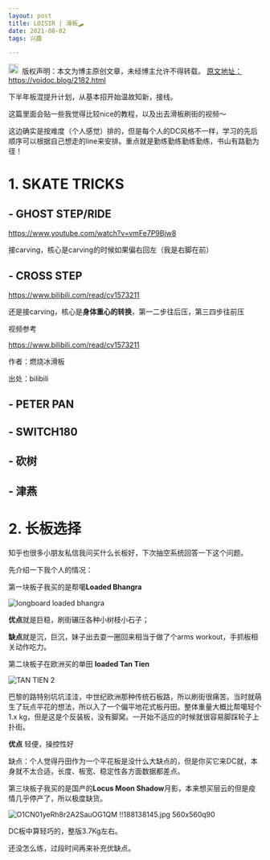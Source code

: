 ```yaml
---
layout: post
title: LOISIR | 滑板🛹
date: 2021-08-02
tags: 兴趣

---
```


<img src="/images/copyright.ico" alt="copyright" style="display:inline;margin-bottom: -5px;" width="20" height="20"> 版权声明：本文为博主原创文章，未经博主允许不得转载。
<a target="_blank" href="https://voidoc.blog/2171.html">原文地址：https://voidoc.blog/2182.html </a>



下半年板混提升计划，从基本招开始温故知新，接线。

这篇里面会贴一些我觉得比较nice的教程，以及出去滑板刷街的视频～

这边确实是按难度（个人感觉）排的，但是每个人的DC风格不一样，学习的先后顺序可以根据自己想走的line来安排。重点就是勤练勤练勤练勤练，书山有路勤为径！


# 1. SKATE TRICKS

## - GHOST STEP/RIDE

https://www.youtube.com/watch?v=vmFe7P9Bjw8

接carving，核心是carving的时候如果偏右回左（我是右脚在前）

## - CROSS STEP

https://www.bilibili.com/read/cv1573211

还是接carving，核心是**身体重心的转换**，第一二步往后压，第三四步往前压 

视频参考

https://www.bilibili.com/read/cv1573211 

作者：燃烧冰滑板 

出处：bilibili

## - PETER PAN

## - SWITCH180

## - 砍树

## - 津燕



# 2. 长板选择

知乎也很多小朋友私信我问买什么长板好，下次抽空系统回答一下这个问题。

先介绍一下我个人的情况：

第一块板子我买的是帮噶**Loaded Bhangra**

<img src="https://www.imageoss.com/images/2021/08/02/longboard-loaded-bhangrae134f220742cb7ef.jpg" alt="longboard loaded bhangra" border="0">

**优点**就是巨稳，刷街碾压各种小树枝小石子；

**缺点**就是沉，巨沉，妹子出去耍一圈回来相当于做了个arms workout，手抓板相关动作吃力。



第二块板子在欧洲买的单田 **loaded Tan Tien**

<img src="https://www.imageoss.com/images/2021/08/02/TAN-TIEN-2bb97cbb5791d020b.jpg" alt="TAN TIEN 2" border="0">

巴黎的路特别坑坑洼洼，中世纪欧洲那种传统石板路，所以刷街很痛苦。当时就萌生了玩点平花的想法，所以入了一个偏平地花式板丹田。整体重量大概比帮噶轻个1.x kg，但是这是个反装板，没有脚窝。一开始不适应的时候就很容易脚踩轮子上扑街。

**优点** 轻便，操控性好

缺点：个人觉得丹田作为一个平花板是没什么大缺点的，但是你买它来DC就，本身就不太合适，长度、板宽、稳定性各方面数据都差点。





第三块板子我买的是国产的**Locus Moon Shadow**月影，本来想买层云的但是疫情几乎停产了，所以极度缺货。

<img src="https://www.imageoss.com/images/2021/08/02/O1CN01yeRh8r2A2SauOG1QM_188138145.jpg_560x560q907209276776aa92be.jpg" alt="O1CN01yeRh8r2A2SauOG1QM !!188138145.jpg 560x560q90" border="0">

DC板中算轻巧的，整版3.7Kg左右。

还没怎么练，过段时间再来补充优缺点。













